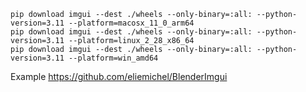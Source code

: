 ```
pip download imgui --dest ./wheels --only-binary=:all: --python-version=3.11 --platform=macosx_11_0_arm64
pip download imgui --dest ./wheels --only-binary=:all: --python-version=3.11 --platform=linux_2_28_x86_64
pip download imgui --dest ./wheels --only-binary=:all: --python-version=3.11 --platform=win_amd64
```

Example https://github.com/eliemichel/BlenderImgui
